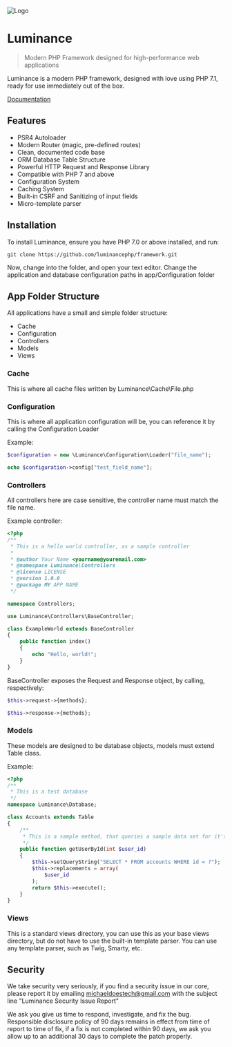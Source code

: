 ![Logo](https://i.imgur.com/oups7UB.png)

# Luminance

> Modern PHP Framework designed for high-performance web applications

Luminance is a modern PHP framework, designed with love using PHP 7.1, ready for use immediately out of the box.

[Documentation](https://luminance.netlify.com/#/)

## Features

- PSR4 Autoloader
- Modern Router (magic, pre-defined routes)
- Clean, documented code base
- ORM Database Table Structure
- Powerful HTTP Request and Response Library
- Compatible with PHP 7 and above
- Configuration System
- Caching System
- Built-in CSRF and Sanitizing of input fields
- Micro-template parser

## Installation

To install Luminance, ensure you have PHP 7.0 or above installed, and run:

```shell
git clone https://github.com/luminancephp/framework.git
```

Now, change into the folder, and open your text editor. Change the application and database configuration paths in app/Configuration folder

## App Folder Structure

All applications have a small and simple folder structure:

- Cache
- Configuration
- Controllers
- Models
- Views

### Cache

This is where all cache files written by Luminance\Cache\File.php

### Configuration

This is where all application configuration will be, you can reference it by calling the Configuration Loader

Example:

```php
$configuration = new \Luminance\Configuration\Loader("file_name");

echo $configuration->config["test_field_name"];
```

### Controllers

All controllers here are case sensitive, the controller name must match the file name.

Example controller:

```php
<?php
/**
 * This is a hello world controller, as a sample controller
 *
 * @author Your Name <yourname@youremail.com>
 * @namespace Luminance\Controllers
 * @license LICENSE
 * @version 1.0.0
 * @package MY APP NAME
 */

namespace Controllers;

use Luminance\Controllers\BaseController;

class ExampleWorld extends BaseController
{
    public function index()
    {
        echo "Hello, world!";
    }
}
```

BaseController exposes the Request and Response object, by calling, respectively:

```php
$this->request->{methods};

$this->response->{methods};
```


### Models

These models are designed to be database objects, models must extend Table class.

Example:

```php
<?php
/**
 * This is a test database  
 */
namespace Luminance\Database;

class Accounts extends Table
{
    /**
     * This is a sample method, that queries a sample data set for it's ID, and returns the PDO object
     */
    public function getUserById(int $user_id)
    {
        $this->setQueryString("SELECT * FROM accounts WHERE id = ?");
        $this->replacements = array(
            $user_id
        );
        return $this->execute();
    }
}
```

### Views

This is a standard views directory, you can use this as your base views directory, but do not have to use the built-in template parser. You can use any template parser, such as Twig, Smarty, etc.

## Security

We take security very seriously, if you find a security issue in our core, please report it by emailing michaeldoestech@gmail.com with the subject line "Luminance Security Issue Report"

We ask you give us time to respond, investigate, and fix the bug. Responsible disclosure policy of 90 days remains in effect from time of report to time of fix, if a fix is not completed within 90 days, we ask you allow up to an additional 30 days to complete the patch properly.